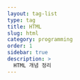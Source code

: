 ```yaml
---
layout: tag-list
type: tag
title: HTML
slug: html
category: programming
order: 1
sidebar: true
description: >
  HTML 개념 정리
---
```


